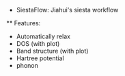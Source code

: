 * SiestaFlow:
   Jiahui's siesta workflow

** Features:
- Automatically relax
- DOS (with plot)
- Band structure (with plot)
- Hartree potential
- phonon
